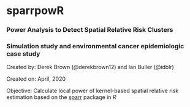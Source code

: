 # sparrpowR

### Power Analysis to Detect Spatial Relative Risk Clusters 

### Simulation study and environmental cancer epidemiologic case study 

Created by: Derek Brown (@derekbrown12) and Ian Buller (@idblr)

Created on: April, 2020

Objective: Calculate local power of kernel-based spatial relative risk estimation based on the [sparr](https://cran.r-project.org/web/packages/sparr/index.html) package in *R*
